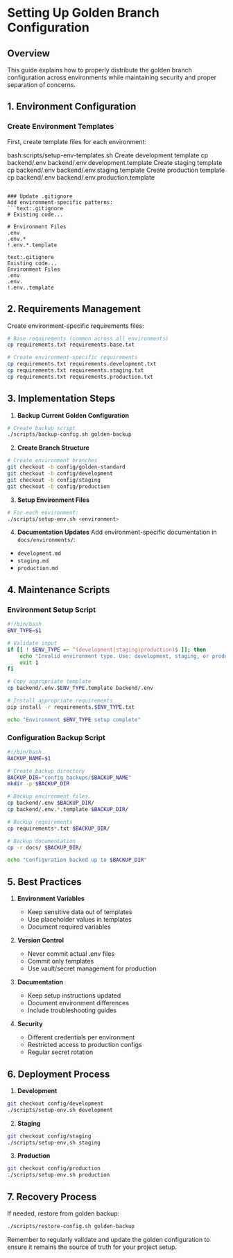 # Setting Up Golden Branch Configuration

## Overview
This guide explains how to properly distribute the golden branch configuration across environments while maintaining security and proper separation of concerns.

## 1. Environment Configuration

### Create Environment Templates
First, create template files for each environment:


bash:scripts/setup-env-templates.sh
Create development template
cp backend/.env backend/.env.development.template
Create staging template
cp backend/.env backend/.env.staging.template
Create production template
cp backend/.env backend/.env.production.template
```

### Update .gitignore
Add environment-specific patterns:
```text:.gitignore
# Existing code...

# Environment Files
.env
.env.*
!.env.*.template

text:.gitignore
Existing code...
Environment Files
.env
.env.
!.env..template
```

## 2. Requirements Management

Create environment-specific requirements files:
```bash:scripts/setup-requirements.sh
# Base requirements (common across all environments)
cp requirements.txt requirements.base.txt

# Create environment-specific requirements
cp requirements.txt requirements.development.txt
cp requirements.txt requirements.staging.txt
cp requirements.txt requirements.production.txt
```

## 3. Implementation Steps

1. **Backup Current Golden Configuration**
```bash
# Create backup script
./scripts/backup-config.sh golden-backup
```

2. **Create Branch Structure**
```bash
# Create environment branches
git checkout -b config/golden-standard
git checkout -b config/development
git checkout -b config/staging
git checkout -b config/production
```

3. **Setup Environment Files**
```bash
# For each environment:
./scripts/setup-env.sh <environment>
```

4. **Documentation Updates**
Add environment-specific documentation in `docs/environments/`:
- `development.md`
- `staging.md`
- `production.md`

## 4. Maintenance Scripts

### Environment Setup Script
```python:scripts/setup-env.sh
#!/bin/bash
ENV_TYPE=$1

# Validate input
if [[ ! $ENV_TYPE =~ ^(development|staging|production)$ ]]; then
    echo "Invalid environment type. Use: development, staging, or production"
    exit 1
fi

# Copy appropriate template
cp backend/.env.$ENV_TYPE.template backend/.env

# Install appropriate requirements
pip install -r requirements.$ENV_TYPE.txt

echo "Environment $ENV_TYPE setup complete"
```

### Configuration Backup Script
```python:scripts/backup-config.sh
#!/bin/bash
BACKUP_NAME=$1

# Create backup directory
BACKUP_DIR="config_backups/$BACKUP_NAME"
mkdir -p $BACKUP_DIR

# Backup environment files
cp backend/.env $BACKUP_DIR/
cp backend/.env.*.template $BACKUP_DIR/

# Backup requirements
cp requirements*.txt $BACKUP_DIR/

# Backup documentation
cp -r docs/ $BACKUP_DIR/

echo "Configuration backed up to $BACKUP_DIR"
```

## 5. Best Practices

1. **Environment Variables**
   - Keep sensitive data out of templates
   - Use placeholder values in templates
   - Document required variables

2. **Version Control**
   - Never commit actual .env files
   - Commit only templates
   - Use vault/secret management for production

3. **Documentation**
   - Keep setup instructions updated
   - Document environment differences
   - Include troubleshooting guides

4. **Security**
   - Different credentials per environment
   - Restricted access to production configs
   - Regular secret rotation

## 6. Deployment Process

1. **Development**
```bash
git checkout config/development
./scripts/setup-env.sh development
```

2. **Staging**
```bash
git checkout config/staging
./scripts/setup-env.sh staging
```

3. **Production**
```bash
git checkout config/production
./scripts/setup-env.sh production
```

## 7. Recovery Process

If needed, restore from golden backup:

```bash
./scripts/restore-config.sh golden-backup
```

Remember to regularly validate and update the golden configuration to ensure it remains the source of truth for your project setup.
